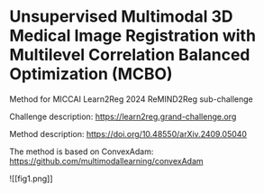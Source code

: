 # Unsupervised Multimodal 3D Medical Image Registration with Multilevel Correlation Balanced Optimization (MCBO)

Method for MICCAI Learn2Reg 2024 ReMIND2Reg sub-challenge

Challenge description: https://learn2reg.grand-challenge.org

Method description: https://doi.org/10.48550/arXiv.2409.05040

The method is based on ConvexAdam: https://github.com/multimodallearning/convexAdam

![[fig1.png]]
